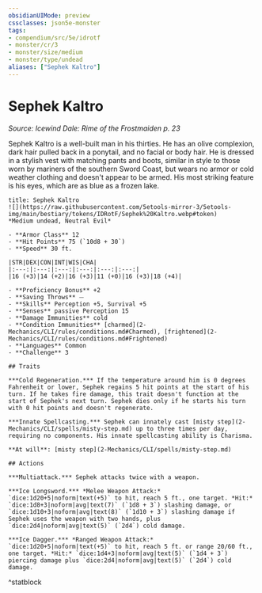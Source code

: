 ```yaml
---
obsidianUIMode: preview
cssclasses: json5e-monster
tags:
- compendium/src/5e/idrotf
- monster/cr/3
- monster/size/medium
- monster/type/undead
aliases: ["Sephek Kaltro"]
---
```

# Sephek Kaltro
*Source: Icewind Dale: Rime of the Frostmaiden p. 23*  

Sephek Kaltro is a well-built man in his thirties. He has an olive complexion, dark hair pulled back in a ponytail, and no facial or body hair. He is dressed in a stylish vest with matching pants and boots, similar in style to those worn by mariners of the southern Sword Coast, but wears no armor or cold weather clothing and doesn't appear to be armed. His most striking feature is his eyes, which are as blue as a frozen lake.

```ad-statblock
title: Sephek Kaltro
![](https://raw.githubusercontent.com/5etools-mirror-3/5etools-img/main/bestiary/tokens/IDRotF/Sephek%20Kaltro.webp#token)
*Medium undead, Neutral Evil*

- **Armor Class** 12
- **Hit Points** 75 (`10d8 + 30`)
- **Speed** 30 ft.

|STR|DEX|CON|INT|WIS|CHA|
|:---:|:---:|:---:|:---:|:---:|:---:|
|16 (+3)|14 (+2)|16 (+3)|11 (+0)|16 (+3)|18 (+4)|

- **Proficiency Bonus** +2
- **Saving Throws** ⏤
- **Skills** Perception +5, Survival +5
- **Senses** passive Perception 15
- **Damage Immunities** cold
- **Condition Immunities** [charmed](2-Mechanics/CLI/rules/conditions.md#Charmed), [frightened](2-Mechanics/CLI/rules/conditions.md#Frightened)
- **Languages** Common
- **Challenge** 3

## Traits

***Cold Regeneration.*** If the temperature around him is 0 degrees Fahrenheit or lower, Sephek regains 5 hit points at the start of his turn. If he takes fire damage, this trait doesn't function at the start of Sephek's next turn. Sephek dies only if he starts his turn with 0 hit points and doesn't regenerate.

***Innate Spellcasting.*** Sephek can innately cast [misty step](2-Mechanics/CLI/spells/misty-step.md) up to three times per day, requiring no components. His innate spellcasting ability is Charisma.

**At will**: [misty step](2-Mechanics/CLI/spells/misty-step.md)

## Actions

***Multiattack.*** Sephek attacks twice with a weapon.

***Ice Longsword.*** *Melee Weapon Attack:* `dice:1d20+5|noform|text(+5)` to hit, reach 5 ft., one target. *Hit:* `dice:1d8+3|noform|avg|text(7)` (`1d8 + 3`) slashing damage, or `dice:1d10+3|noform|avg|text(8)` (`1d10 + 3`) slashing damage if Sephek uses the weapon with two hands, plus `dice:2d4|noform|avg|text(5)` (`2d4`) cold damage.

***Ice Dagger.*** *Ranged Weapon Attack:* `dice:1d20+5|noform|text(+5)` to hit, reach 5 ft. or range 20/60 ft., one target. *Hit:* `dice:1d4+3|noform|avg|text(5)` (`1d4 + 3`) piercing damage plus `dice:2d4|noform|avg|text(5)` (`2d4`) cold damage.
```
^statblock